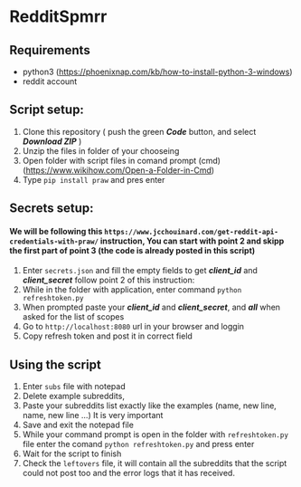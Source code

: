 # RedditSpmrr

## Requirements

 - python3 (https://phoenixnap.com/kb/how-to-install-python-3-windows)
 - reddit account 

## Script setup:

  1. Clone this repository ( push the green ***Code*** button, and select ***Download ZIP*** )
  2. Unzip the files in folder of your chooseing  
  3. Open folder with script files in comand prompt (cmd) (https://www.wikihow.com/Open-a-Folder-in-Cmd)
  4. Type `pip install praw` and pres enter

## Secrets setup:
 #### We will be following this `https://www.jcchouinard.com/get-reddit-api-credentials-with-praw/` instruction, You can start with point 2 and skipp the first part of point 3 (the code is already posted in this script)
 
  1. Enter `secrets.json` and fill the empty fields to get ***client_id*** and ***client_secret*** follow point 2 of this instruction: 
  2. While in the folder with application, enter command `python refreshtoken.py`
  3. When prompted paste your ***client_id*** and ***client_secret***, and ***all*** when asked for the list of scopes
  4. Go to `http://localhost:8080` url in your browser and loggin
  5. Copy refresh token and post it in correct field

## Using the script

  1. Enter `subs` file with notepad
  2. Delete example subreddits, 
  3. Paste your subreddits list exactly like the examples (name, new line, name, new line ...) It is very important
  4. Save and exit the notepad file
  5. While your command prompt is open in the folder with `refreshtoken.py` file enter the comand `python refreshtoken.py` and press enter
  6. Wait for the script to finish 
  7. Check the `leftovers` file, it will contain all the subreddits that the script could not post too and the error logs that it has received.

